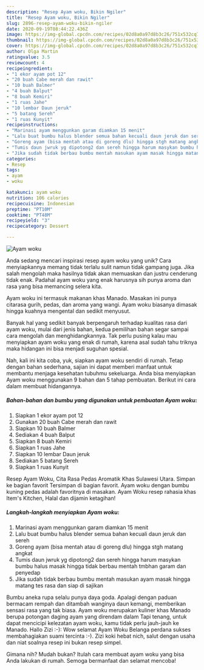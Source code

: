 ```yaml
---
description: "Resep Ayam woku, Bikin Ngiler"
title: "Resep Ayam woku, Bikin Ngiler"
slug: 2896-resep-ayam-woku-bikin-ngiler
date: 2020-09-19T08:44:22.436Z
image: https://img-global.cpcdn.com/recipes/02d8a0a97d8b3c26/751x532cq70/ayam-woku-foto-resep-utama.jpg
thumbnail: https://img-global.cpcdn.com/recipes/02d8a0a97d8b3c26/751x532cq70/ayam-woku-foto-resep-utama.jpg
cover: https://img-global.cpcdn.com/recipes/02d8a0a97d8b3c26/751x532cq70/ayam-woku-foto-resep-utama.jpg
author: Olga Martin
ratingvalue: 3.5
reviewcount: 4
recipeingredient:
- "1 ekor ayam pot 12"
- "20 buah Cabe merah dan rawit"
- "10 buah Balmer"
- "4 buah Balput"
- "8 buah Kemiri"
- "1 ruas Jahe"
- "10 lembar Daun jeruk"
- "5 batang Sereh"
- "1 ruas Kunyit"
recipeinstructions:
- "Marinasi ayam menggunkan garam diamkan 15 menit"
- "Lalu buat bumbu halus blender semua bahan kecuali daun jeruk dan sereh"
- "Goreng ayam (bisa mentah atau di goreng dlu) hingga stgh matang angkat"
- "Tumis daun jwruk yg dipotong2 dan sereh hingga harum masykan bumbu halus masak hingga tidak berbau mentah tmbhan garam dan penyedap"
- "Jika sudah tidak berbau bumbu mentah masukan ayam masak hingga matang tes rasa dan siap di sajikan"
categories:
- Resep
tags:
- ayam
- woku

katakunci: ayam woku 
nutrition: 106 calories
recipecuisine: Indonesian
preptime: "PT10M"
cooktime: "PT48M"
recipeyield: "3"
recipecategory: Dessert

---
```



![Ayam woku](https://img-global.cpcdn.com/recipes/02d8a0a97d8b3c26/751x532cq70/ayam-woku-foto-resep-utama.jpg)

Anda sedang mencari inspirasi resep ayam woku yang unik? Cara menyiapkannya memang tidak terlalu sulit namun tidak gampang juga. Jika salah mengolah maka hasilnya tidak akan memuaskan dan justru cenderung tidak enak. Padahal ayam woku yang enak harusnya sih punya aroma dan rasa yang bisa memancing selera kita.

Ayam woku ini termasuk makanan khas Manado. Masakan ini punya citarasa gurih, pedas, dan aroma yang wangi. Ayam woku biasanya dimasak hingga kuahnya mengental dan sedikit menyusut.

Banyak hal yang sedikit banyak berpengaruh terhadap kualitas rasa dari ayam woku, mulai dari jenis bahan, kedua pemilihan bahan segar sampai cara mengolah dan menghidangkannya. Tak perlu pusing kalau mau menyiapkan ayam woku yang enak di rumah, karena asal sudah tahu triknya maka hidangan ini bisa menjadi suguhan spesial.


Nah, kali ini kita coba, yuk, siapkan ayam woku sendiri di rumah. Tetap dengan bahan sederhana, sajian ini dapat memberi manfaat untuk membantu menjaga kesehatan tubuhmu sekeluarga. Anda bisa menyiapkan Ayam woku menggunakan 9 bahan dan 5 tahap pembuatan. Berikut ini cara dalam membuat hidangannya.

<!--inarticleads1-->

##### Bahan-bahan dan bumbu yang digunakan untuk pembuatan Ayam woku:

1. Siapkan 1 ekor ayam pot 12
1. Gunakan 20 buah Cabe merah dan rawit
1. Siapkan 10 buah Balmer
1. Sediakan 4 buah Balput
1. Siapkan 8 buah Kemiri
1. Siapkan 1 ruas Jahe
1. Siapkan 10 lembar Daun jeruk
1. Sediakan 5 batang Sereh
1. Siapkan 1 ruas Kunyit


Resep Ayam Woku, Cita Rasa Pedas Aromatik Khas Sulawesi Utara. Simpan ke bagian favorit Tersimpan di bagian favorit. Ayam woku dengan bumbu kuning pedas adalah favoritnya di masakan. Ayam Woku resep rahasia khas Item&#39;s Kitchen, Halal dan dijamin ketagihan! 

<!--inarticleads2-->

##### Langkah-langkah menyiapkan Ayam woku:

1. Marinasi ayam menggunkan garam diamkan 15 menit
1. Lalu buat bumbu halus blender semua bahan kecuali daun jeruk dan sereh
1. Goreng ayam (bisa mentah atau di goreng dlu) hingga stgh matang angkat
1. Tumis daun jwruk yg dipotong2 dan sereh hingga harum masykan bumbu halus masak hingga tidak berbau mentah tmbhan garam dan penyedap
1. Jika sudah tidak berbau bumbu mentah masukan ayam masak hingga matang tes rasa dan siap di sajikan


Bumbu aneka rupa selalu punya daya goda. Apalagi dengan paduan bermacam rempah dan ditambah wanginya daun kemangi, memberikan sensasi rasa yang tak biasa. Ayam woku merupakan kuliner khas Manado berupa potongan daging ayam yang direndam dalam Tapi tenang, untuk dapat mencicipi kelezatan ayam woku, kamu tidak perlu jauh-jauh ke Manado. Hallo Zizi :-): Wow selamat Ayam Woku Belanga perdana sukses membahagiakan suami tercinta :-). Zizi koki hebat nich, salut dengan usaha dan niat soalnya resep ini bukan resep simpel. 

Gimana nih? Mudah bukan? Itulah cara membuat ayam woku yang bisa Anda lakukan di rumah. Semoga bermanfaat dan selamat mencoba!
